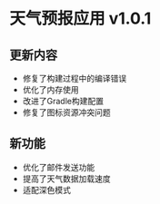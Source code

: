 # 天气预报应用 v1.0.1

## 更新内容
- 修复了构建过程中的编译错误
- 优化了内存使用
- 改进了Gradle构建配置
- 修复了图标资源冲突问题

## 新功能
- 优化了邮件发送功能
- 提高了天气数据加载速度
- 适配深色模式 